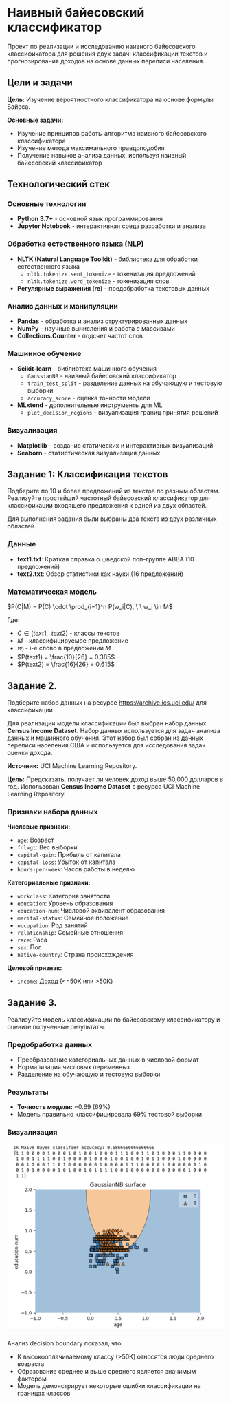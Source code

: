 # Наивный байесовский классификатор

Проект по реализации и исследованию наивного байесовского классификатора для решения двух задач: классификации текстов и прогнозирования доходов на основе данных переписи населения.

## Цели и задачи

**Цель:** Изучение вероятностного классификатора на основе формулы Байеса.

**Основные задачи:**
- Изучение принципов работы алгоритма наивного байесовского классификатора
- Изучение метода максимального правдоподобия
- Получение навыков анализа данных, используя наивный байесовский классификатор

## Технологический стек

### Основные технологии
- **Python 3.7+** - основной язык программирования
- **Jupyter Notebook** - интерактивная среда разработки и анализа

### Обработка естественного языка (NLP)
- **NLTK (Natural Language Toolkit)** - библиотека для обработки естественного языка
  - `nltk.tokenize.sent_tokenize` - токенизация предложений
  - `nltk.tokenize.word_tokenize` - токенизация слов
- **Регулярные выражения (re)** - предобработка текстовых данных

### Анализ данных и манипуляции
- **Pandas** - обработка и анализ структурированных данных
- **NumPy** - научные вычисления и работа с массивами
- **Collections.Counter** - подсчет частот слов

### Машинное обучение
- **Scikit-learn** - библиотека машинного обучения
  - `GaussianNB` - наивный байесовский классификатор
  - `train_test_split` - разделение данных на обучающую и тестовую выборки
  - `accuracy_score` - оценка точности модели
- **MLxtend** - дополнительные инструменты для ML
  - `plot_decision_regions` - визуализация границ принятия решений

### Визуализация
- **Matplotlib** - создание статических и интерактивных визуализаций
- **Seaborn** - статистическая визуализация данных



## Задание 1: Классификация текстов

Подберите по 10 и более предложений из текстов по разным областям. Реализуйте
простейший частотный байесовский классификатор для классификации входящего
предложения к одной из двух областей.

Для выполнения задания были выбраны два текста из двух различных областей. 

### Данные
- **text1.txt**: Краткая справка о шведской поп-группе ABBA (10 предложений)
- **text2.txt**: Обзор статистики как науки (16 предложений)

### Математическая модель
$P(C|M) = P(C) \cdot \prod_{i=1}^n P(w_i|C), \ \ w_i \in M$

Где:
- $C \in (text1, \ \ text2)$ - классы текстов
- $M$ - классифицируемое предложение
- $w_i$ - i-е слово в предложении $M$
- $P(text1) = \frac{10}{26} = 0.385$
- $P(text2) = \frac{16}{26} = 0.615$

## Задание 2.
Подберите набор данных на ресурсе https://archive.ics.uci.edu/ для классификации

Для реализации модели классификации был выбран набор данных **Census Income Dataset**. Набор данных используется для задач анализа данных и машинного обучения. Этот набор был собран из данных переписи населения США и используется для исследования задач оценки дохода.

**Источник:** UCI Machine Learning Repository.

**Цель:** Предсказать, получает ли человек доход выше 50,000 долларов в год.
Использован **Census Income Dataset** с ресурса UCI Machine Learning Repository.


### Признаки набора данных

**Числовые признаки:**
- `age`: Возраст
- `fnlwgt`: Вес выборки
- `capital-gain`: Прибыль от капитала
- `capital-loss`: Убыток от капитала
- `hours-per-week`: Часов работы в неделю

**Категориальные признаки:**
- `workclass`: Категория занятости
- `education`: Уровень образования
- `education-num`: Числовой эквивалент образования
- `marital-status`: Семейное положение
- `occupation`: Род занятий
- `relationship`: Семейные отношения
- `race`: Раса
- `sex`: Пол
- `native-country`: Страна происхождения

**Целевой признак:**
- `income`: Доход (<=50K или >50K)

## Задание 3.

Реализуйте модель классификации по байесовскому классификатору и оцените полученные результаты.

### Предобработка данных
- Преобразование категориальных данных в числовой формат
- Нормализация числовых переменных
- Разделение на обучающую и тестовую выборки

### Результаты
- **Точность модели:** ≈0.69 (69%)
- Модель правильно классифицировала 69% тестовой выборки

### Визуализация

![Визуализация](result.png)


Анализ decision boundary показал, что:
- К высокооплачиваемому классу (>50K) относятся люди среднего возраста
- Образование среднее и выше среднего является значимым фактором
- Модель демонстрирует некоторые ошибки классификации на границах классов

